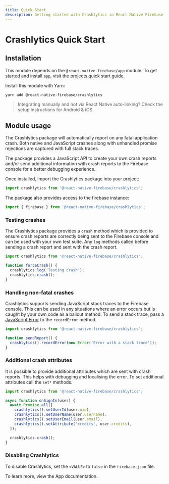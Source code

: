 ```yaml
---
title: Quick Start
description: Getting started with Crashlytics in React Native Firebase
---
```


# Crashlytics Quick Start

## Installation

This module depends on the `@react-native-firebase/app` module. To get started and install `app`,
visit the projects <Anchor version={false} group={false} href="/quick-start">quick start</Anchor> guide. 

Install this module with Yarn:

```bash
yarn add @react-native-firebase/crashlytics
```

> Integrating manually and not via React Native auto-linking? Check the setup instructions for <Anchor version group href="/android">Android</Anchor> & <Anchor version group href="/ios">iOS</Anchor>.

## Module usage

The Crashlytics package will automatically report on any fatal application crash. Both native and JavaScript
crashes along with unhandled promise rejections are captured with full stack traces.

The package provides a JavaScript API to create your own crash reports and/or send additional information
with crash reports to the Firebase console for a better debugging experience.

Once installed, import the Crashlytics package into your project:

```js
import crashlytics from '@react-native-firebase/crashlytics';
```

The package also provides access to the firebase instance:

```js
import { firebase } from '@react-native-firebase/crashlytics';
```

### Testing crashes

The Crashlytics package provides a `crash` method which is provided to ensure crash reports are correctly
being sent to the Firebase console and can be used with your own test suite. Any `log` methods called before
sending a crash report and sent with the crash report.

```js
import crashlytics from '@react-native-firebase/crashlytics';

function forceCrash() {
  crashlytics.log('Testing crash');
  crashlytics.crash();
}
```

### Handling non-fatal crashes

Crashlytics supports sending JavaScript stack traces to the Firebase console. This can be used in any situations
where an error occurs but is caught by your own code as a bailout method. To
send a stack trace, pass a [JavaScript Error](https://developer.mozilla.org/en-US/docs/Web/JavaScript/Reference/Global_Objects/Error)
to the `recordError` method.

```js
import crashlytics from '@react-native-firebase/crashlytics';

function sendReport() {
  crashlytics().recordError(new Error('Error with a stack trace'));
}
```

### Additional crash attributes

It is possible to provide additional attributes which are sent with crash reports. This helps with debugging and
localising the error. To set additional attributes call the `set*` methods.

```js
import crashlytics from '@react-native-firebase/crashlytics';

async function onSignIn(user) {
  await Promise.all([
    crashlytics().setUserId(user.uid),
    crashlytics().setUserName(user.username),
    crashlytics().setUserEmail(user.email),
    crashlytics().setAttribute('credits', user.credits),
  ]);

  crashlytics.crash();
}
```

### Disabling Crashlytics

To disable Crashlytics, set the `<VALUE>` to `false` in the `firebase.json` file.

To learn more, view the <Anchor version group="app" href="/firebase-json">App documentation</Anchor>.
